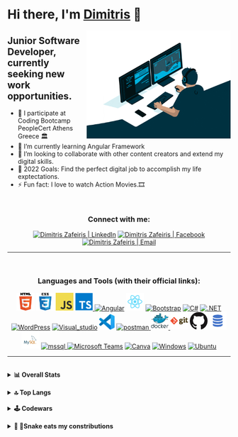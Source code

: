 <h1 id="hi-there-i-m-dimitris-website-">Hi there, I&#39;m <a href="https://github.com/zafeirisdimi">Dimitris</a> 👋</h1>
<p><img align="right" alt="myself at work" width="325px" height="auto" src="https://github.com/dimizafe/dimizafe/blob/main/giphy%20(2).gif" /></p>
<h2 id="junior-software-developer-currently-seeking-new-work-opportunities-">Junior Software Developer, currently seeking new work opportunities.</h2>
<ul align="left">
<li>🔭 I participate at Coding Bootcamp PeopleCert Athens Greece 🏛️</li>
<li>🌱 I’m currently learning Angular Framework </li>
<li>👯 I’m looking to collaborate with other content creators and extend my digital skills.</li>
<li>🥅 2022 Goals: Find the perfect digital job to accomplish my life exptectations.</li>
<li>⚡ Fun fact: I love to watch Action Movies.🎞️</li>
</ul>
<br/>
<h3 id="connect-with-me-" align="center">Connect with me:</h3>
<p align="center">
<a href="https://www.linkedin.com/in/dzafe"><img  alt="Dimitris Zafeiris | LinkedIn" width="40px" src="https://cdn.jsdelivr.net/npm/simple-icons@v3/icons/linkedin.svg" /></a>
<a href="https://www.facebook.com/dimizafe"><img alt="Dimitris Zafeiris | Facebook" width="40px" src="https://cdn.jsdelivr.net/npm/simple-icons@v3/icons/facebook.svg" /></a>
<a href="mailto:kremou115@gmail.com"><img alt="Dimitris Zafeiris | Email" width="40px" src="https://cdn.jsdelivr.net/npm/simple-icons@v3/icons/gmail.svg" /></a>
</p>
<hr/>
<br/>
<h3 id="languages-and-tools-with-their-official-links-" align="center">Languages and Tools (with their official links):</h3>
<p align="center">
<a href="https://html5.org"><img  alt="HTML5" width="40px" src="https://raw.githubusercontent.com/github/explore/80688e429a7d4ef2fca1e82350fe8e3517d3494d/topics/html/html.png" /></a>
<a href="https://www.w3schools.com/css"><img  alt="CSS3" width="40px" src="https://raw.githubusercontent.com/github/explore/80688e429a7d4ef2fca1e82350fe8e3517d3494d/topics/css/css.png" /></a>
<a href="https://developer.mozilla.org/en-US/docs/Web/JavaScript"><img  alt="JavaScript" width="40px" src="https://raw.githubusercontent.com/github/explore/80688e429a7d4ef2fca1e82350fe8e3517d3494d/topics/javascript/javascript.png" /></a>
<a href="https://www.typescriptlang.org/" target="_blank" rel="noreferrer"> <img src="https://raw.githubusercontent.com/devicons/devicon/master/icons/typescript/typescript-original.svg" alt="typescript" width="40" height="40"/>
<a href="https://angular.io/"><img  alt="Angular" width="40px" src="https://user-images.githubusercontent.com/25181517/117447798-3c557a00-af3e-11eb-9097-15de64b078de.png" /></a>
<a href="https://reactjs.org"><img  alt="React" width="40px" src="https://raw.githubusercontent.com/github/explore/80688e429a7d4ef2fca1e82350fe8e3517d3494d/topics/react/react.png" /></a>
<a href="https://getbootstrap.com/"><img  alt="Bootstrap" width="40px" src="https://user-images.githubusercontent.com/25181517/121402101-c89df700-c959-11eb-8b4a-bbadf9e84b30.png" /></a>
<a href="https://docs.microsoft.com/en-us/dotnet/csharp/"><img  alt="C#" width="40px" src="https://user-images.githubusercontent.com/25181517/121405384-444d7300-c95d-11eb-959f-913020d3bf90.png" /></a>
<a href="https://dotnet.microsoft.com/"><img  alt=".NET" width="40px" src="https://cdn.jsdelivr.net/npm/simple-icons@3.0.1/icons/dot-net.svg" /></a>
<a href="https://wordpress.com/"><img alt="WordPress" width="35px" src="https://cdn.jsdelivr.net/npm/simple-icons@3.0.1/icons/wordpress.svg" /></a>
<a href="https://visualstudio.microsoft.com/"><img alt="Visual_studio" width="35px" src="https://cdn.jsdelivr.net/npm/simple-icons@3.0.1/icons/visualstudio.svg"/></a>
<a href="https://code.visualstudio.com"><img alt="Visual Studio Code" width="35px" src="https://raw.githubusercontent.com/github/explore/80688e429a7d4ef2fca1e82350fe8e3517d3494d/topics/visual-studio-code/visual-studio-code.png" /></a>
<a href="https://postman.com" target="_blank" rel="noreferrer"> <img src="https://www.vectorlogo.zone/logos/getpostman/getpostman-icon.svg" alt="postman" width="40" height="40"/> </a><a href="https://www.docker.com/" target="_blank" rel="noreferrer"> <img src="https://raw.githubusercontent.com/devicons/devicon/master/icons/docker/docker-original-wordmark.svg" alt="docker" width="40" height="40"/> </a><a href="https://git-scm.com/"><img  alt="Git" width="40px" src="https://raw.githubusercontent.com/github/explore/80688e429a7d4ef2fca1e82350fe8e3517d3494d/topics/git/git.png" /></a>
<a href="https://github.com/"><img  alt="GitHub" width="40px" src="https://raw.githubusercontent.com/github/explore/78df643247d429f6cc873026c0622819ad797942/topics/github/github.png" /></a>
<a href="https://www.w3schools.com/sql/sql_intro.asp"><img  alt="SQL" width="40px" src="https://raw.githubusercontent.com/github/explore/80688e429a7d4ef2fca1e82350fe8e3517d3494d/topics/sql/sql.png" /></a>
<a href="https://www.mysql.com/"><img  alt="MySQL" width="40px" src="https://raw.githubusercontent.com/github/explore/80688e429a7d4ef2fca1e82350fe8e3517d3494d/topics/mysql/mysql.png" /></a>
<a href="https://www.microsoft.com/en-us/sql-server" target="_blank" rel="noreferrer"> <img src="https://www.svgrepo.com/show/303229/microsoft-sql-server-logo.svg" alt="mssql" width="40" height="40"/>
<a href="https://www.microsoft.com/en-ww/microsoft-teams/log-in"><img alt="Microsoft Teams" width="35px" src="https://cdn.jsdelivr.net/npm/simple-icons@3.0.1/icons/microsoftteams.svg" /></a>
<a href="https://www.canva.com/"><img  alt="Canva" width="40px" src="https://cdn.jsdelivr.net/npm/simple-icons@3.0.1/icons/canva.svg" /></a>
<a href="https://www.microsoft.com/el-gr/software-download/windows10"><img  alt="Windows" width="35px" src="https://cdn.jsdelivr.net/npm/simple-icons@3.0.1/icons/windows.svg" /></a>
<a href="https://ubuntu.com/"><img  alt="Ubuntu" width="35px" src="https://cdn.jsdelivr.net/npm/simple-icons@3.0.1/icons/ubuntu.svg" /></a>
</p>
<hr/>
<br/>
<details>
    <summary><strong>📊 Overall Stats</strong></summary>
    <div align="center">
        <p><img src="https://github-readme-stats.vercel.app/api?username=zafeirisdimi&amp;count_private=true&amp;show_icons=true&amp;hide=contribs" alt="Overall Stats"><a href="https://git.io/streak-stats"><img align="left" src="https://github-readme-streak-stats.herokuapp.com?user=zafeirisdimi&amp;date_format=M%20j%5B%2C%20Y%5D" alt="GitHub Streak"></a></p>
    </div>
</details>
<br/>
<details>
    <summary><strong>🔝 Top Langs</strong></summary>
    <div align="center">
       <p><img src="https://github-readme-stats.vercel.app/api/top-langs/?username=zafeirisdimi&amp;layout=compact" alt="Top Langs"></p>
    </div>
</details>
<br/>
<details>
    <summary><strong>🕹️ Codewars</strong></summary>
    <div align="center">
        <img src="https://github.r2v.ch/codewars?user=d_zafe&name=true&top_languages=true&stroke=%23BB432C)">
    </div>
</details>
<br/>
<details>
    <summary><strong>🤣 🐍Snake eats my constributions</strong></summary>
    
![snake gif](https://github.com/zafeirisdimi/zafeirisdimi/blob/output/github-contribution-grid-snake.gif)
        
   
</details>


